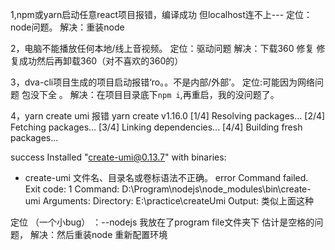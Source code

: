1,npm或yarn启动任意react项目报错，编译成功 但localhost连不上---
定位：node问题。
解决：重装node

2，电脑不能播放任何本地/线上音视频。
定位：驱动问题
解决：下载360 修复 修复成功然后再卸载360（对不喜欢的360的）

3，dva-cli项目生成的项目启动报错‘ro。。不是内部/外部’。
定位:可能因为网络问题 包没下全 。
解决：在项目目录底下`npm i`,再重启，我的没问题了。

4，yarn create umi 报错
yarn create v1.16.0
[1/4] Resolving packages...
[2/4] Fetching packages...
[3/4] Linking dependencies...
[4/4] Building fresh packages...

success Installed "create-umi@0.13.7" with binaries:
- create-umi
文件名、目录名或卷标语法不正确。
error Command failed.
Exit code: 1
Command: D:\Program\nodejs\node_modules\bin\create-umi
Arguments:
Directory: E:\practice\createUmi
Output:
类似上面这种

定位 （一个小bug） ：--nodejs 我放在了program file文件夹下 估计是空格的问题，
解决：然后重装node 重新配置环境 